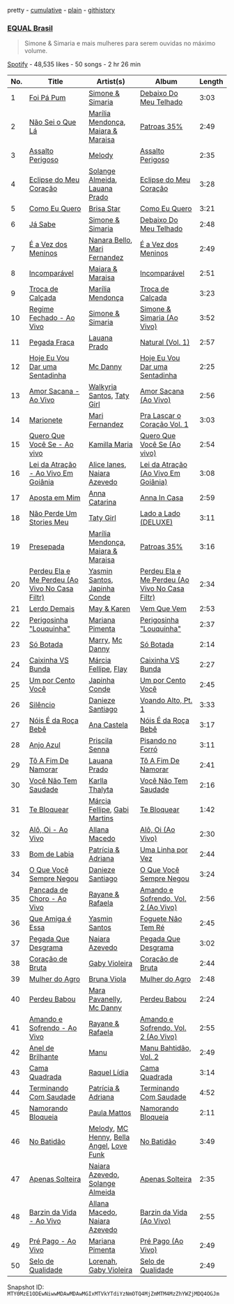 pretty - [cumulative](/playlists/cumulative/37i9dQZF1DX8hUq3jyvfJh.md) - [plain](/playlists/plain/37i9dQZF1DX8hUq3jyvfJh) - [githistory](https://github.githistory.xyz/mackorone/spotify-playlist-archive/blob/main/playlists/plain/37i9dQZF1DX8hUq3jyvfJh)

### [EQUAL Brasil](https://open.spotify.com/playlist/37i9dQZF1DX8hUq3jyvfJh)

> Simone & Simaria e mais mulheres para serem ouvidas no máximo volume.

[Spotify](https://open.spotify.com/user/spotify) - 48,535 likes - 50 songs - 2 hr 26 min

| No. | Title | Artist(s) | Album | Length |
|---|---|---|---|---|
| 1 | [Foi Pá Pum](https://open.spotify.com/track/5uztIMqjl5FTZSYDlOBJjV) | [Simone & Simaria](https://open.spotify.com/artist/0MInKJqZscEeNc5K3K0mkE) | [Debaixo Do Meu Telhado](https://open.spotify.com/album/1sjc64jbaYx3p0gktRqdV1) | 3:03 |
| 2 | [Não Sei o Que Lá](https://open.spotify.com/track/28m65cMH7QXHzFnZSTtNHY) | [Marília Mendonça](https://open.spotify.com/artist/1yR65psqiazQpeM79CcGh8), [Maiara & Maraisa](https://open.spotify.com/artist/59jlthNnbmim5l9tmNA7se) | [Patroas 35%](https://open.spotify.com/album/5S0cTPPACcLQxZPe2X88bQ) | 2:49 |
| 3 | [Assalto Perigoso](https://open.spotify.com/track/49GdoM9fiTXVOx1a6JTokJ) | [Melody](https://open.spotify.com/artist/7ySZCEP4HFGckYYPK5rqFI) | [Assalto Perigoso](https://open.spotify.com/album/3wNuvSVXS49LSCNXGHaVzs) | 2:35 |
| 4 | [Eclipse do Meu Coração](https://open.spotify.com/track/1L8z8xVcwsz50N0FOMS3wb) | [Solange Almeida](https://open.spotify.com/artist/3Hew3AuvrbKxCbehT4Rorq), [Lauana Prado](https://open.spotify.com/artist/6TYimByryGphZCtwYopH0y) | [Eclipse do Meu Coração](https://open.spotify.com/album/5MuqShBqOfBFxvfyUlZx2D) | 3:28 |
| 5 | [Como Eu Quero](https://open.spotify.com/track/20Mxqxf2u0Q6gNteDiViGm) | [Brisa Star](https://open.spotify.com/artist/7fKfVo62Yx50GtTdIgeBqk) | [Como Eu Quero](https://open.spotify.com/album/1GomGMvKxYmMKapaPa1UKO) | 3:21 |
| 6 | [Já Sabe](https://open.spotify.com/track/3WSCbRDGPSf5wNpOaU2MUw) | [Simone & Simaria](https://open.spotify.com/artist/0MInKJqZscEeNc5K3K0mkE) | [Debaixo Do Meu Telhado](https://open.spotify.com/album/1sjc64jbaYx3p0gktRqdV1) | 2:48 |
| 7 | [É a Vez dos Meninos](https://open.spotify.com/track/3RUkHHeCWj87JAq9Q7Wyh3) | [Nanara Bello](https://open.spotify.com/artist/7qc6f7TxR5gpcuxBqVyZXb), [Mari Fernandez](https://open.spotify.com/artist/0BHm7qbh3ENxvXzkQAG7MP) | [É a Vez dos Meninos](https://open.spotify.com/album/4FhDxLH9XlDGyUCKSmHxm3) | 2:49 |
| 8 | [Incomparável](https://open.spotify.com/track/2ORAf20kf1XGJ7rWCx5qdp) | [Maiara & Maraisa](https://open.spotify.com/artist/59jlthNnbmim5l9tmNA7se) | [Incomparável](https://open.spotify.com/album/5CcrQXqE34bSJNkJz3uwop) | 2:51 |
| 9 | [Troca de Calçada](https://open.spotify.com/track/4AAIAVjSyiq1N7SXKkwXZe) | [Marília Mendonça](https://open.spotify.com/artist/1yR65psqiazQpeM79CcGh8) | [Troca de Calçada](https://open.spotify.com/album/4CwfuAMrV2zwnoOzJtuI1k) | 3:23 |
| 10 | [Regime Fechado \- Ao Vivo](https://open.spotify.com/track/3laDGpbCmdrGOhjrcYIBYB) | [Simone & Simaria](https://open.spotify.com/artist/0MInKJqZscEeNc5K3K0mkE) | [Simone & Simaria \(Ao Vivo\)](https://open.spotify.com/album/3bPPe3v10wYVuUw10f8uUM) | 3:52 |
| 11 | [Pegada Fraca](https://open.spotify.com/track/0VctEJH2jh12Y1MM9RovQf) | [Lauana Prado](https://open.spotify.com/artist/6TYimByryGphZCtwYopH0y) | [Natural \(Vol\. 1\)](https://open.spotify.com/album/3Gsv2uS6iarAuEOwpi4yf2) | 2:57 |
| 12 | [Hoje Eu Vou Dar uma Sentadinha](https://open.spotify.com/track/67MzL6NnggPqvBfJVzoYwX) | [Mc Danny](https://open.spotify.com/artist/3PZTvUS5fUUhV3EKAjqdZk) | [Hoje Eu Vou Dar uma Sentadinha](https://open.spotify.com/album/2ERJxD3rl7r66fHJURjCon) | 2:25 |
| 13 | [Amor Sacana \- Ao Vivo](https://open.spotify.com/track/4nWxif1dt6FCg4GFZcPIbO) | [Walkyria Santos](https://open.spotify.com/artist/1Ilt2BMVmqKiNCpfthrAMC), [Taty Girl](https://open.spotify.com/artist/3vvHdmRO7G0C3sWP5mHxDE) | [Amor Sacana \(Ao Vivo\)](https://open.spotify.com/album/6f5SUgfKeblk6PHVyO0X74) | 2:56 |
| 14 | [Marionete](https://open.spotify.com/track/5H9veDP27AVUVu82x277A3) | [Mari Fernandez](https://open.spotify.com/artist/0BHm7qbh3ENxvXzkQAG7MP) | [Pra Lascar o Coração Vol\. 1](https://open.spotify.com/album/2ABM6lu9pQfOAUAHSUAyrK) | 3:03 |
| 15 | [Quero Que Você Se \- Ao vivo](https://open.spotify.com/track/5ECdJiYkcQz1VhpYzsGUhW) | [Kamilla Maria](https://open.spotify.com/artist/5zVMIZMjjks6fBw8JE7D9c) | [Quero Que Você Se \(Ao vivo\)](https://open.spotify.com/album/5Xe6JNQNwRJhHkoJ2sSOqH) | 2:54 |
| 16 | [Lei da Atração \- Ao Vivo Em Goiânia](https://open.spotify.com/track/0whvwUMvrGWyPiHoRZmszb) | [Alice Ianes](https://open.spotify.com/artist/5t9QE38oK2ziTKzi2s0nh5), [Naiara Azevedo](https://open.spotify.com/artist/0jD7VeE1m2SdHbOWeCtB9l) | [Lei da Atração \(Ao Vivo Em Goiânia\)](https://open.spotify.com/album/3AgSpvaPnlYq2SwIsx7I6q) | 3:08 |
| 17 | [Aposta em Mim](https://open.spotify.com/track/1c5JI5VTl1txUDGL1hS6eY) | [Anna Catarina](https://open.spotify.com/artist/5ejwC1lGyvPsz5FGaqHsow) | [Anna In Casa](https://open.spotify.com/album/3ntEJFQ6rX923dKlrhvadP) | 2:59 |
| 18 | [Não Perde Um Stories Meu](https://open.spotify.com/track/7Lm9N6Hka2kZilSEs63NeM) | [Taty Girl](https://open.spotify.com/artist/3vvHdmRO7G0C3sWP5mHxDE) | [Lado a Lado \(DELUXE\)](https://open.spotify.com/album/0bsKW2OOv1ZbaoZiElNsW5) | 3:11 |
| 19 | [Presepada](https://open.spotify.com/track/3YvE7uo4ffseBoJPh8IhHp) | [Marília Mendonça](https://open.spotify.com/artist/1yR65psqiazQpeM79CcGh8), [Maiara & Maraisa](https://open.spotify.com/artist/59jlthNnbmim5l9tmNA7se) | [Patroas 35%](https://open.spotify.com/album/5S0cTPPACcLQxZPe2X88bQ) | 3:16 |
| 20 | [Perdeu Ela e Me Perdeu \(Ao Vivo No Casa Filtr\)](https://open.spotify.com/track/0zmIEykTxy1JB4JOC9634W) | [Yasmin Santos](https://open.spotify.com/artist/597XBqZtaiZC7laCNx3nVz), [Japinha Conde](https://open.spotify.com/artist/4G3B4Z3ipxgw6DIrdFd04n) | [Perdeu Ela e Me Perdeu \(Ao Vivo No Casa Filtr\)](https://open.spotify.com/album/2krlGrYDq9NsiqBa9eMTvc) | 2:34 |
| 21 | [Lerdo Demais](https://open.spotify.com/track/5mYqffKZeZ8dvKZXV5XpwN) | [May & Karen](https://open.spotify.com/artist/2yAseb2cBbgnMELX4d3xUe) | [Vem Que Vem](https://open.spotify.com/album/1LQu8zj4HGcZWgDZ3bEfJT) | 2:53 |
| 22 | [Perigosinha "Louquinha"](https://open.spotify.com/track/0L3b6sD84Py9h9r6RnoJt4) | [Mariana Pimenta](https://open.spotify.com/artist/2s15DSwmxDsXglZOEoIHSn) | [Perigosinha "Louquinha"](https://open.spotify.com/album/7w4dcc9ArowJKqX7BmBIw3) | 2:37 |
| 23 | [Só Botada](https://open.spotify.com/track/4fL533Y3tmPcr0NvFoHwST) | [Marry](https://open.spotify.com/artist/5Wx5KhGW3Q3pbL7muxyclt), [Mc Danny](https://open.spotify.com/artist/3PZTvUS5fUUhV3EKAjqdZk) | [Só Botada](https://open.spotify.com/album/1DAyY1ZeGJ260xzAjGtYlc) | 2:14 |
| 24 | [Caixinha VS Bunda](https://open.spotify.com/track/0XOQjjIteFSYxhV2ZKfLg5) | [Márcia Fellipe](https://open.spotify.com/artist/3OxZ4asD88P1lJJmLcXz4K), [Flay](https://open.spotify.com/artist/7aaNhMElpyzTnU2LgccyR3) | [Caixinha VS Bunda](https://open.spotify.com/album/5mVOdGqXAMMuXC065S9v47) | 2:27 |
| 25 | [Um por Cento Você](https://open.spotify.com/track/1e11Ta0PKWR8miIxdUhn8Q) | [Japinha Conde](https://open.spotify.com/artist/4G3B4Z3ipxgw6DIrdFd04n) | [Um por Cento Você](https://open.spotify.com/album/31TlAh5EV2G6AfSMMf0JZG) | 2:45 |
| 26 | [Silêncio](https://open.spotify.com/track/7LhPZCl5InBgzFUuV0IGtB) | [Danieze Santiago](https://open.spotify.com/artist/166XjvNMa051GH0GR18P2g) | [Voando Alto, Pt\. 1](https://open.spotify.com/album/1DeP85WKxwHxqnTvjcaX46) | 3:33 |
| 27 | [Nóis É da Roça Bebê](https://open.spotify.com/track/4lYDIGAdOZUKTJ7IoG4GcR) | [Ana Castela](https://open.spotify.com/artist/2CKOmarVWvWqkNWUatHCex) | [Nóis É da Roça Bebê](https://open.spotify.com/album/2l8xoRD4KdCdb4WyCtAhJA) | 3:17 |
| 28 | [Anjo Azul](https://open.spotify.com/track/0z3vs99ymnCPsRl3xioNko) | [Priscila Senna](https://open.spotify.com/artist/44F6hbmusaHQR96WFbo6Lv) | [Pisando no Forró](https://open.spotify.com/album/0twaMPFmKo8dwaBQLntEss) | 3:11 |
| 29 | [Tô A Fim De Namorar](https://open.spotify.com/track/47LdfSGkGgTBS3AA9AwTIn) | [Lauana Prado](https://open.spotify.com/artist/6TYimByryGphZCtwYopH0y) | [Tô A Fim De Namorar](https://open.spotify.com/album/7yBSkGqjfXF2OpI2q05Uxb) | 2:41 |
| 30 | [Você Não Tem Saudade](https://open.spotify.com/track/0hLKNsznBfRPqaoFGIkUvl) | [Karlla Thalyta](https://open.spotify.com/artist/4sS9exq7tCDkcLvmzy5gOP) | [Você Não Tem Saudade](https://open.spotify.com/album/6ionEbvG8AkbpL0TiJ90o2) | 2:16 |
| 31 | [Te Bloquear](https://open.spotify.com/track/4BVpxVjQ2PIOGLm1AVfUZh) | [Márcia Fellipe](https://open.spotify.com/artist/3OxZ4asD88P1lJJmLcXz4K), [Gabi Martins](https://open.spotify.com/artist/3bMxoALDz4DJM8pJG0bnvs) | [Te Bloquear](https://open.spotify.com/album/2yyd5Ju0TgWwjpezFzehTe) | 1:42 |
| 32 | [Alô, Oi \- Ao Vivo](https://open.spotify.com/track/7xB7X1WqEBAQGDd8qNx4E3) | [Allana Macedo](https://open.spotify.com/artist/4eQjU5tY3Z5wXDXpbhSh7Q) | [Alô, Oi \(Ao Vivo\)](https://open.spotify.com/album/6uqsBx1EwqoebXRMBD0jhC) | 2:30 |
| 33 | [Bom de Labia](https://open.spotify.com/track/0DrF4ovAqmI1l6Ki7Qa6ip) | [Patrícia & Adriana](https://open.spotify.com/artist/0ygrwj3UeDfNrxhPDtSCe2) | [Uma Linha por Vez](https://open.spotify.com/album/3pY1XwoDaI3di9gQdAKjSr) | 2:44 |
| 34 | [O Que Você Sempre Negou](https://open.spotify.com/track/3EJxspU2R7r2TypgxIEQa3) | [Danieze Santiago](https://open.spotify.com/artist/166XjvNMa051GH0GR18P2g) | [O Que Você Sempre Negou](https://open.spotify.com/album/5HL49Yre66i5DcKhLi8wj2) | 3:24 |
| 35 | [Pancada de Choro \- Ao Vivo](https://open.spotify.com/track/02ZRQ15yLxLxnSR97o3x48) | [Rayane & Rafaela](https://open.spotify.com/artist/7hiUUv81g2TwR7AyoRduYJ) | [Amando e Sofrendo, Vol\. 2 \(Ao Vivo\)](https://open.spotify.com/album/0jCUtlYP0w2PoUQVOXNFZ5) | 2:56 |
| 36 | [Que Amiga é Essa](https://open.spotify.com/track/5Kvk3PEnJlZ1uGuWTe3pat) | [Yasmin Santos](https://open.spotify.com/artist/597XBqZtaiZC7laCNx3nVz) | [Foguete Não Tem Ré](https://open.spotify.com/album/2edfWtshuAu4zIJ2D6aW5V) | 2:45 |
| 37 | [Pegada Que Desgrama](https://open.spotify.com/track/2gl2F5Z6ReNVh0wcyPLCKA) | [Naiara Azevedo](https://open.spotify.com/artist/0jD7VeE1m2SdHbOWeCtB9l) | [Pegada Que Desgrama](https://open.spotify.com/album/220NbAbuobNt9ccRGNV0An) | 3:02 |
| 38 | [Coração de Bruta](https://open.spotify.com/track/23Wv3uxJjRzPVorTgX9vcc) | [Gaby Violeira](https://open.spotify.com/artist/2DIZApbnLLe77MSNgBdfND) | [Coração de Bruta](https://open.spotify.com/album/7occE5fRTHosv8Lqc6Xz6D) | 2:44 |
| 39 | [Mulher do Agro](https://open.spotify.com/track/08zYVjIdqgxlyE47ssp2tm) | [Bruna Viola](https://open.spotify.com/artist/1FSqw66rqtbCLDgy9D751C) | [Mulher do Agro](https://open.spotify.com/album/5hrb4LqZ4SUvewNjR3xWBj) | 2:48 |
| 40 | [Perdeu Babou](https://open.spotify.com/track/6U6CtQBjWkKjlJLw5FV5hJ) | [Mara Pavanelly](https://open.spotify.com/artist/62JzMDXMXiiCrfTFbzT0BX), [Mc Danny](https://open.spotify.com/artist/3PZTvUS5fUUhV3EKAjqdZk) | [Perdeu Babou](https://open.spotify.com/album/31HFjGtNQBhTRlnMUBJ3wX) | 2:24 |
| 41 | [Amando e Sofrendo \- Ao Vivo](https://open.spotify.com/track/2imFtJsJNa73orZipauwwE) | [Rayane & Rafaela](https://open.spotify.com/artist/7hiUUv81g2TwR7AyoRduYJ) | [Amando e Sofrendo, Vol\. 2 \(Ao Vivo\)](https://open.spotify.com/album/0jCUtlYP0w2PoUQVOXNFZ5) | 2:55 |
| 42 | [Anel de Brilhante](https://open.spotify.com/track/0QmULnlPCR7ATDcjDwMZuJ) | [Manu](https://open.spotify.com/artist/0CdnnCbbKD4oIzBmxi2o7r) | [Manu Bahtidão, Vol\. 2](https://open.spotify.com/album/7D22rmHAgTZuRIsN3zDiFH) | 2:49 |
| 43 | [Cama Quadrada](https://open.spotify.com/track/68QxLtJfFvBGa15UUerll1) | [Raquel Lídia](https://open.spotify.com/artist/05zlqLtQSihKKLA3GQYi5z) | [Cama Quadrada](https://open.spotify.com/album/1gTtORjhsenc5xFGNULPen) | 3:14 |
| 44 | [Terminando Com Saudade](https://open.spotify.com/track/6yCJJ92SIsMam79zWdjrS8) | [Patrícia & Adriana](https://open.spotify.com/artist/0ygrwj3UeDfNrxhPDtSCe2) | [Terminando Com Saudade](https://open.spotify.com/album/4Kbvz1Zd2kCKk8muzZyeti) | 4:52 |
| 45 | [Namorando Bloqueia](https://open.spotify.com/track/0DPm7fR4Nf7VzuIc6pGWt6) | [Paula Mattos](https://open.spotify.com/artist/03lJxNYml1ArLjcZLxfIvz) | [Namorando Bloqueia](https://open.spotify.com/album/4FAZbodqDr9nAAw4QXkGsK) | 2:11 |
| 46 | [No Batidão](https://open.spotify.com/track/3P7hWqr1Nq9BoOmh7C4fN1) | [Melody](https://open.spotify.com/artist/7ySZCEP4HFGckYYPK5rqFI), [MC Henny](https://open.spotify.com/artist/0tT3PBtMfXmeWjZQQVS8M5), [Bella Angel](https://open.spotify.com/artist/6IQbsU2AicesqSRBuqKJFk), [Love Funk](https://open.spotify.com/artist/64DTkZLH6KkkMwZEEZ5VWC) | [No Batidão](https://open.spotify.com/album/6hvsfZAjwSm12pOXuKSSy2) | 3:49 |
| 47 | [Apenas Solteira](https://open.spotify.com/track/6F4kUFQsCCe7MSeumSyc1Y) | [Naiara Azevedo](https://open.spotify.com/artist/0jD7VeE1m2SdHbOWeCtB9l), [Solange Almeida](https://open.spotify.com/artist/3Hew3AuvrbKxCbehT4Rorq) | [Apenas Solteira](https://open.spotify.com/album/2E27QOOcVzOUEsCn1SHRua) | 2:35 |
| 48 | [Barzin da Vida \- Ao Vivo](https://open.spotify.com/track/6NRInHOn1adlOAJWkAsJSM) | [Allana Macedo](https://open.spotify.com/artist/4eQjU5tY3Z5wXDXpbhSh7Q), [Naiara Azevedo](https://open.spotify.com/artist/0jD7VeE1m2SdHbOWeCtB9l) | [Barzin da Vida \(Ao Vivo\)](https://open.spotify.com/album/3rXQ3nM0ooFhb6IyW18tHv) | 2:55 |
| 49 | [Pré Pago \- Ao Vivo](https://open.spotify.com/track/76dHYBEo6pxeWXG0rLPdpL) | [Mariana Pimenta](https://open.spotify.com/artist/2s15DSwmxDsXglZOEoIHSn) | [Pré Pago \(Ao Vivo\)](https://open.spotify.com/album/2fp3C7EEhQYCI5rtGR5Xdb) | 2:49 |
| 50 | [Selo de Qualidade](https://open.spotify.com/track/1FrOXMVCFDkZroIL5B1gOx) | [Lorenah](https://open.spotify.com/artist/7cTMOPrjpSEdqCZ8KhGsgC), [Gaby Violeira](https://open.spotify.com/artist/2DIZApbnLLe77MSNgBdfND) | [Selo de Qualidade](https://open.spotify.com/album/6oYQUWxaKmznZ5VJMkWrcz) | 2:49 |

Snapshot ID: `MTY0MzE1ODEwNiwwMDAwMDAwMGIxMTVkYTdiYzNmOTQ4MjZmMTM4MzZhYWZjMDQ4OGJm`